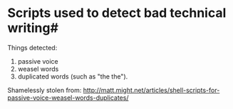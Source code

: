 # Scripts used to detect bad technical writing#

Things detected:
1.  passive voice
2.  weasel words
3.  duplicated words (such as "the the").

Shamelessly stolen from: http://matt.might.net/articles/shell-scripts-for-passive-voice-weasel-words-duplicates/ 

